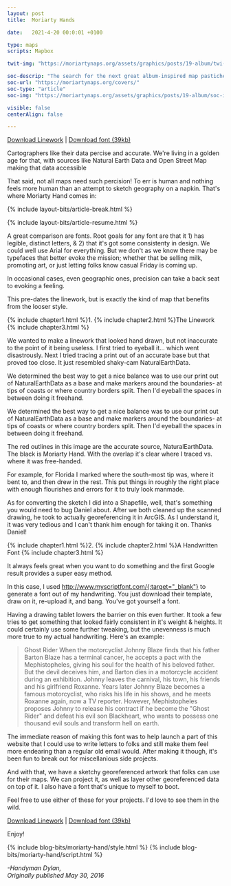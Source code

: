 ```yaml
---
layout: post
title:  Moriarty Hands

date:   2021-4-20 00:0:01 +0100

type: maps
scripts: Mapbox

twit-img: "https://moriartynaps.org/assets/graphics/posts/19-album/twi-img.jpg"

soc-descrip: "The search for the next great album-inspired map pastiche"
soc-url: "https://moriartynaps.org/covers/"
soc-type: "article"
soc-img: "https://moriartynaps.org/assets/graphics/posts/19-album/soc-img.jpg"

visible: false
centerAlign: false

---
```


<a href="https://www.projectlinework.org/#pl-liana" target="_blank">Download Linework</a>   \|   <a href="{{ site.baseurl }}/assets/files/MoriartyFont.zip">Download font (39kb)</a>

Cartographers like their data percise and accurate. We're living in a golden age for that, with sources like Natural Earth Data and Open Street Map making that data accessible

That said, not all maps need such percision! To err is human and nothing feels more human than an attempt to sketch geography on a napkin. That's where Moriarty Hand comes in:

{% include layout-bits/article-break.html %}
<div id="hand-map"></div>
{% include layout-bits/article-resume.html %}




<!-- 
Still, not all maps need such percision! As {% include tooltips.html face="Daniel Huffman" tip="Daniel is a freelance Cartographer, and one of the best out there. He runs the blog <a href='https://somethingaboutmaps.wordpress.com/' target='_blank'>somethingaboutmaps</a>. Check it out!" %}

> "[Project Linework is a] library of handcrafted vector linework for cartography, each designed in a unique aesthetic style. They are meant to break us away from default line paths that we so often rely on by providing more visually-interesting alternatives."
 -->
A great comparison are fonts. Root goals for any font are that it 1) has legible, distinct letters, & 2) that it's got some consistenty in design. We could well use Arial for everything. But we don't as we know there may be typefaces that better evoke the mission; whether that be selling milk, promoting art, or just letting folks know casual Friday is coming up.

In occasional cases, even geographic ones, precision can take a back seat to evoking a feeling.

This pre-dates the linework, but is exactly the kind of map that benefits from the looser style.

{% include chapter1.html %}1.
{% include chapter2.html %}The Linework
{% include chapter3.html %}


We wanted to make a linework that looked hand drawn, but not inaccurate to the point of it being useless. I first tried to eyeball it... which went disastrously. Next I tried tracing a print out of an accurate base but that proved too close. It just resembled shaky-cam NaturalEarthData.

We determined the best way to get a nice balance was to use our print out of NaturalEarthData as a base and make markers around the boundaries- at tips of coasts or where country borders split. Then I'd eyeball the spaces in between doing it freehand.

We determined the best way to get a nice balance was to use our print out of NaturalEarthData as a base and make markers around the boundaries- at tips of coasts or where country borders split. Then I'd eyeball the spaces in between doing it freehand.

The red outlines in this image are the accurate source, NaturalEarthData. The black is Moriarty Hand. With the overlap it's clear where I traced vs. where it was free-handed.

For example, for Florida I marked where the south-most tip was, where it bent to, and then drew in the rest. This put things in roughly the right place with enough flourishes and errors for it to truly look manmade.

As for converting the sketch I did into a Shapefile, well, that's something you would need to bug Daniel about. After we both cleaned up the scanned drawing, he took to actually georeferencing it in ArcGIS. As I understand it, it was very tedious and I can't thank him enough for taking it on. Thanks Daniel!

{% include chapter1.html %}2.
{% include chapter2.html %}A Handwritten Font
{% include chapter3.html %}

It always feels great when you want to do something and the first Google result provides a super easy method.

In this case, I used http://www.myscriptfont.com/{:target="_blank"} to generate a font out of my handwriting. You just download their template, draw on it, re-upload it, and bang. You've got yourself a font.

Having a drawing tablet lowers the barrier on this even further.
It took a few tries to get something that looked fairly consistent in it's weight & heights. It could certainly use some further tweaking, but the unevenness is much more true to my actual handwriting. Here's an example:

> Ghost Rider
> When the motorcyclist Johnny Blaze finds that his father Barton Blaze has a terminal cancer, he accepts a pact with the Mephistopheles, giving his soul for the health of his beloved father. But the devil deceives him, and Barton dies in a motorcycle accident during an exhibition. Johnny leaves the carnival, his town, his friends and his girlfriend Roxanne. Years later Johnny Blaze becomes a famous motorcyclist, who risks his life in his shows, and he meets Roxanne again, now a TV reporter. However, Mephistopheles proposes Johnny to release his contract if he become the "Ghost Rider" and defeat his evil son Blackheart, who wants to possess one thousand evil souls and transform hell on earth.

The immediate reason of making this font was to help launch a part of this website that I could use to write letters to folks and still make them feel more endearing than a regular old email would. After making it though, it's been fun to break out for miscellanious side projects.

And with that, we have a sketchy georeferenced artwork that folks can use for their maps. We can project it, as well as layer other georeferenced data on top of it. I also have a font that's unique to myself to boot.

Feel free to use either of these for your projects. I'd love to see them in the wild.

<a href="https://www.projectlinework.org/#pl-liana" target="_blank">Download Linework</a>   |   <a href="{{ site.baseurl }}/assets/files/MoriartyFont.zip">Download font (39kb)</a>

Enjoy!

{% include blog-bits/moriarty-hand/style.html %}
{% include blog-bits/moriarty-hand/script.html %}

<i>-Handyman Dylan,<br>
<span class="post-date">Originally published May 30, 2016</span></i>

<!-- <div class="notes">
  <p>The map concept at the top of this piece has been kicking in my head for a long while. Came from a dream: Meandering in a museum space, from far, far away you see a map introducing a new exhibit on New York City. Walking closer, the standard .NEW YORK CITY dot became more detailed until you'd get to up close and discovered that each inch had a drawing detailing that block's history. A historical illustration with the energy and detail of a <a href="https://www.google.com/search?q=where%27s+waldo+page&tbm=isch&ved=2ahUKEwiuxtTT1qLsAhVoja0KHTkeCZsQ2-cCegQIABAA&oq=where%27s+waldo+page&gs_lcp=CgNpbWcQAzICCAAyAggAMgIIADICCAAyBggAEAgQHjIGCAAQCBAeMgYIABAIEB4yBggAEAgQHjIGCAAQCBAeMgYIABAIEB46BwgAELEDEEM6BAgAEEM6BQgAELEDUOoDWLcVYNAWaAFwAHgAgAHqAYgBwwWSAQUzLjIuMZgBAKABAaoBC2d3cy13aXotaW1nwAEB&sclient=img&ei=ps59X67bAuiatgW5vKTYCQ&bih=978&biw=1920" target="_blank">Where's Waldo page</a>. No doubt inspired by the wonderful <a href="https://www.davidrumsey.com/luna/servlet/detail/RUMSEY~8~1~272381~90046245:Chicago-Gangland-from-Authentic-Sou" target="_blank">1981 illustrated map of Chicago gangs.</a></p>

  <p>This is a more modest implementation of that concept. Don't quite feel like I could do that map justice without significant study. Making it more introspective saves a lot of time on research! Moving near Janesville and turning thirty probably helped too.</p>

  <p>Slippy maps made w/ <a href="https://www.mapbox.com/about/maps/" target="_blank">Mapbox</a>, using <a href="http://www.openstreetmap.org/about/" target="_blank">OpenStreetMap</a> data. <a href="https://apps.mapbox.com/feedback/?owner=dmoriarty&id=ckfxb2lit031w19sxw3sauitl&access_token=pk.eyJ1IjoiZG1vcmlhcnR5IiwiYSI6Ikd3T29EOWMifQ.-DKJ4ernht84AZmc6Bk51Q" target="_blank">Improve the map!</a></p>

  <p>U.S. cities dataset from the U.S. Census.</p>
</div> -->


